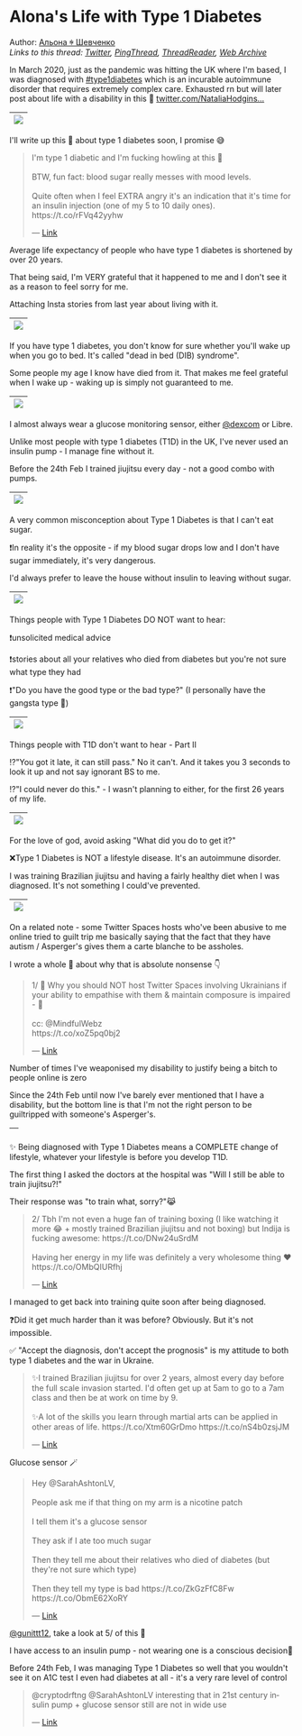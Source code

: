# Alona\'s Life with Type 1 Diabetes

Author: [Альона ꑭ Шевченко](https://twitter.com/cryptodrftng)  
*Links to this thread: [Twitter](https://twitter.com/cryptodrftng/status/1533934344854814720), [PingThread](https://pingthread.com/thread/1533934344854814720), [ThreadReader](https://threadreaderapp.com/thread/1533934344854814720.html), [Web Archive](https://web.archive.org/web/*/https://twitter.com/cryptodrftng/status/1533934344854814720)*

In March 2020, just as the pandemic was hitting the UK where I'm based, I was diagnosed with [#type1diabetes](https://twitter.com/hashtag/type1diabetes) which is an incurable autoimmune disorder that requires extremely complex care. Exhausted rn but will later post about life with a disability in this 🧵  [twitter.com/NataliaHodgins…](https://twitter.com/NataliaHodgins/status/1532666873069744128)

| [![](https://pbs.twimg.com/media/FUmhJ8JWYAYMAiN.jpg)](https://pbs.twimg.com/media/FUmhJ8JWYAYMAiN.jpg) |
| :-: |

I'll write up this 🧵 about type 1 diabetes soon, I promise 😅

<blockquote class="twitter-tweet">
    <p lang="en" dir="ltr">
    I&#39;m type 1 diabetic and I&#39;m fucking howling at this 🤣<br />
    <br />
    BTW, fun fact: blood sugar really messes with mood levels.<br />
    <br />
    Quite often when I feel EXTRA angry it&#39;s an indication that it&#39;s time for an insulin injection (one of my 5 to 10 daily ones). https://t.co/rFVq42yyhw<br />
    </p>
    &mdash; <a href="https://twitter.com/cryptodrftng/status/1556787628778946565">Link</a>
</blockquote>

Average life expectancy of people who have type 1 diabetes is shortened by over 20 years. 

That being said, I'm VERY grateful that it happened to me and I don't see it as a reason to feel sorry for me.

Attaching Insta stories from last year about living with it.

| [![](https://pbs.twimg.com/media/FZrZCLtWAAABv6x.jpg)](https://pbs.twimg.com/media/FZrZCLtWAAABv6x.jpg) |
| :-: |

If you have type 1 diabetes, you don't know for sure whether you'll wake up when you go to bed. It's called "dead in bed (DIB) syndrome". 

Some people my age I know have died from it. That makes me feel grateful when I wake up - waking up is simply not guaranteed to me.

| [![](https://pbs.twimg.com/media/FZraB7XXEAIsLGy.jpg)](https://pbs.twimg.com/media/FZraB7XXEAIsLGy.jpg) |
| :-: |

I almost always wear a glucose monitoring sensor, either [@dexcom](https://twitter.com/dexcom) or Libre. 

Unlike most people with type 1 diabetes (T1D) in the UK, I've never used an insulin pump - I manage fine without it. 

Before the 24th Feb I trained jiujitsu every day - not a good combo with pumps.

| [![](https://pbs.twimg.com/media/FZra-TCXoAEEl8w.jpg)](https://pbs.twimg.com/media/FZra-TCXoAEEl8w.jpg) |
| :-: |

A very common misconception about Type 1 Diabetes is that I can't eat sugar.

❗️In reality it's the opposite - if my blood sugar drops low and I don't have sugar immediately, it's very dangerous. 

I'd always prefer to leave the house without insulin to leaving without sugar.

| [![](https://pbs.twimg.com/media/FZrbrYbXEAE9z41.jpg)](https://pbs.twimg.com/media/FZrbrYbXEAE9z41.jpg) |
| :-: |

Things people with Type 1 Diabetes DO NOT want to hear:

❗️unsolicited medical advice

❗️stories about all your relatives who died from diabetes but you're not sure what type they had 

❗️"Do you have the good type or the bad type?" (I personally have the gangsta type 🔫)

| [![](https://pbs.twimg.com/media/FZrdH2HWYAEuB4b.jpg)](https://pbs.twimg.com/media/FZrdH2HWYAEuB4b.jpg) |
| :-: |

Things people with T1D don't want to hear - Part II  

⁉️"You got it late, it can still pass." No it can't. And it takes you 3 seconds to look it up and not say ignorant BS to me.

⁉️"I could never do this." - I wasn't planning to either, for the first 26 years of my life.

| [![](https://pbs.twimg.com/media/FZreAUMXoAIUfy_.jpg)](https://pbs.twimg.com/media/FZreAUMXoAIUfy_.jpg) |
| :-: |

For the love of god, avoid asking "What did you do to get it?"

❌Type 1 Diabetes is NOT a lifestyle disease. It's an autoimmune disorder.

I was training Brazilian jiujitsu and having a fairly healthy diet when I was diagnosed. It's not something I could've prevented.

| [![](https://pbs.twimg.com/media/FZrexezWIAAGTbD.jpg)](https://pbs.twimg.com/media/FZrexezWIAAGTbD.jpg) |
| :-: |

On a related note - some Twitter Spaces hosts who've been abusive to me online tried to guilt trip me basically saying that the fact that they have autism / Asperger's gives them a carte blanche to be assholes.

I wrote a whole 🧵 about why that is absolute nonsense 👇

<blockquote class="twitter-tweet">
    <p lang="en" dir="ltr">
    1/ 🧠 Why you should NOT host Twitter Spaces involving Ukrainians if your ability to empathise with them &amp; maintain composure is impaired - 🧵<br />
    <br />
    cc: @MindfulWebz <br />
    https://t.co/xoZ5pq0bj2<br />
    </p>
    &mdash; <a href="https://twitter.com/cryptodrftng/status/1546448221005914113">Link</a>
</blockquote>

Number of times I've weaponised my disability to justify being a bitch to people online is zero

Since the 24th Feb until now I've barely ever mentioned that I have a disability, but the bottom line is that I'm not the right person to be guiltripped with someone's Asperger's.

| [![]()]() |
| :-: |

✨ Being diagnosed with Type 1 Diabetes means a COMPLETE change of lifestyle, whatever your lifestyle is before you develop T1D. 

The first thing I asked the doctors at the hospital was "Will I still be able to train jiujitsu?!" 

Their response was "to train what, sorry?"😹

<blockquote class="twitter-tweet">
    <p lang="en" dir="ltr">
    2/ Tbh I&#39;m not even a huge fan of training boxing (I like watching it more 😂 &#43; mostly trained Brazilian jiujitsu and not boxing) but Indija is fucking awesome: https://t.co/DNw24uSrdM <br />
    <br />
    Having her energy in my life was definitely a very wholesome thing ❤️ https://t.co/OMbQIURfhj<br />
    </p>
    &mdash; <a href="https://twitter.com/cryptodrftng/status/1538796462741590016">Link</a>
</blockquote>

I managed to get back into training quite soon after being diagnosed.

❓Did it get much harder than it was before? Obviously. But it's not impossible. 

✅ "Accept the diagnosis, don't accept the prognosis" is my attitude to both type 1 diabetes and the war in Ukraine.

<blockquote class="twitter-tweet">
    <p lang="en" dir="ltr">
    ✨I trained Brazilian jiujitsu for over 2 years, almost every day before the full scale invasion started. I&#39;d often get up at 5am to go to a 7am class and then be at work on time by 9. <br />
    <br />
    ✨A lot of the skills you learn through martial arts can be applied in other areas of life. https://t.co/Xtm60GrDmo https://t.co/nS4b0zsjJM<br />
    </p>
    &mdash; <a href="https://twitter.com/cryptodrftng/status/1541241205027229696">Link</a>
</blockquote>

Glucose sensor 🪄

<blockquote class="twitter-tweet">
    <p lang="en" dir="ltr">
    Hey @SarahAshtonLV,<br />
    <br />
    People ask me if that thing on my arm is a nicotine patch<br />
    <br />
    I tell them it&#39;s a glucose sensor<br />
    <br />
    They ask if I ate too much sugar<br />
    <br />
    Then they tell me about their relatives who died of diabetes (but they&#39;re not sure which type)<br />
    <br />
    Then they tell my type is bad https://t.co/ZkGzFfC8Fw https://t.co/ObmE62XoRY<br />
    </p>
    &mdash; <a href="https://twitter.com/cryptodrftng/status/1562732117896835072">Link</a>
</blockquote>

[@gunittt12](https://twitter.com/gunittt12), take a look at 5/ of this 🧵

I have access to an insulin pump - not wearing one is a conscious decision🙂

Before 24th Feb, I was managing Type 1 Diabetes so well that you wouldn't see it on A1C test I even had diabetes at all - it's a very rare level of control

<blockquote class="twitter-tweet">
    <p lang="en" dir="ltr">
    @cryptodrftng @SarahAshtonLV interesting that in 21st century insulin pump &#43; glucose sensor still are not in wide use<br />
    </p>
    &mdash; <a href="https://twitter.com/gunittt12/status/1562739595074490369">Link</a>
</blockquote>
